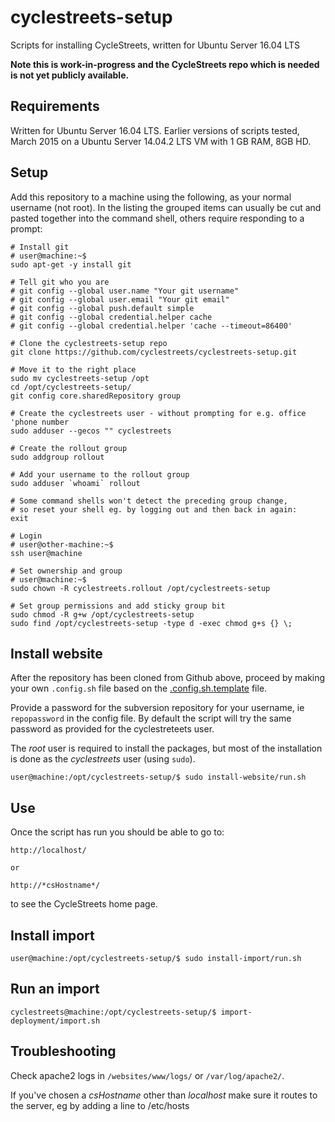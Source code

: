 # cyclestreets-setup

Scripts for installing CycleStreets, written for Ubuntu Server 16.04 LTS

**Note this is work-in-progress and the CycleStreets repo which is needed is not yet publicly available.**

## Requirements

Written for Ubuntu Server 16.04 LTS.
Earlier versions of scripts tested, March 2015 on a Ubuntu Server 14.04.2 LTS VM with 1 GB RAM, 8GB HD.


## Setup

Add this repository to a machine using the following, as your normal username (not root). In the listing the grouped items can usually be cut and pasted together into the command shell, others require responding to a prompt:

```shell
# Install git
# user@machine:~$
sudo apt-get -y install git

# Tell git who you are
# git config --global user.name "Your git username"
# git config --global user.email "Your git email"
# git config --global push.default simple
# git config --global credential.helper cache
# git config --global credential.helper 'cache --timeout=86400'

# Clone the cyclestreets-setup repo
git clone https://github.com/cyclestreets/cyclestreets-setup.git

# Move it to the right place
sudo mv cyclestreets-setup /opt
cd /opt/cyclestreets-setup/
git config core.sharedRepository group

# Create the cyclestreets user - without prompting for e.g. office 'phone number
sudo adduser --gecos "" cyclestreets

# Create the rollout group
sudo addgroup rollout

# Add your username to the rollout group
sudo adduser `whoami` rollout

# Some command shells won't detect the preceding group change,
# so reset your shell eg. by logging out and then back in again:
exit

# Login
# user@other-machine:~$
ssh user@machine

# Set ownership and group
# user@machine:~$
sudo chown -R cyclestreets.rollout /opt/cyclestreets-setup

# Set group permissions and add sticky group bit
sudo chmod -R g+w /opt/cyclestreets-setup
sudo find /opt/cyclestreets-setup -type d -exec chmod g+s {} \;
```

## Install website

After the repository has been cloned from Github above, proceed by making your own `.config.sh` file based on the [.config.sh.template](https://github.com/cyclestreets/cyclestreets-setup/blob/master/.config.sh.template) file.

Provide a password for the subversion repository for your username, ie `repopassword` in the config file. By default the script will try the same password as provided for the cyclestreteets user.

The *root* user is required to install the packages, but most of the installation is done as the *cyclestreets* user (using `sudo`).

    user@machine:/opt/cyclestreets-setup/$ sudo install-website/run.sh


## Use

Once the script has run you should be able to go to:

    http://localhost/

    or

    http://*csHostname*/

to see the CycleStreets home page.

## Install import

    user@machine:/opt/cyclestreets-setup/$ sudo install-import/run.sh

## Run an import

    cyclestreets@machine:/opt/cyclestreets-setup/$ import-deployment/import.sh 


## Troubleshooting

Check apache2 logs in `/websites/www/logs/` or `/var/log/apache2/`.

If you've chosen a *csHostname* other than *localhost* make sure it routes to the server, eg by adding a line to /etc/hosts

